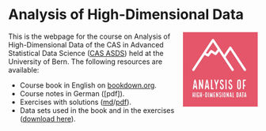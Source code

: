 
# Analysis of High-Dimensional Data

<img align="right" src="logo2.jpg" width="30%" height="30%"> 

This is the webpage for the course
on Analysis of High-Dimensional Data of the CAS in Advanced Statistical Data Science ([CAS ASDS](https://www.unibe.ch/weiterbildungsangebote/cas_advanced_statistical_data_science/index_ger.html)) held at the University of Bern. The following resources are available:

 - Course book in English on [bookdown.org](https://bookdown.org/staedler_n/highdimstats/). 
 - Course notes in German ([pdf]).
 - Exercises with solutions ([md](https://github.com/staedlern/highdim_stats/blob/main/_exercises_and_solutions.md)/[pdf](https://github.com/staedlern/highdim_stats/blob/main/_exercises_and_solutions.pdf)).
 - Data sets used in the book and in the exercises ([download here](https://github.com/staedlern/highdim_stats/tree/main/data)).



